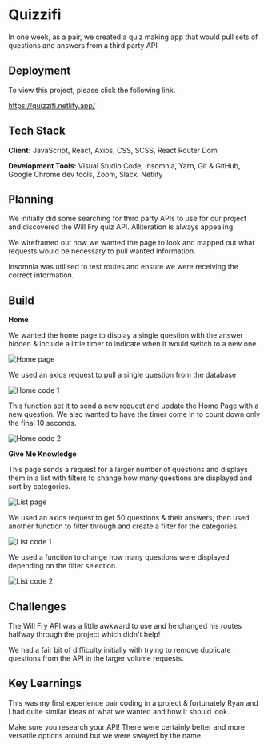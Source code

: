 
# Quizzifi

In one week, as a pair, we created a quiz making app that would pull sets of questions and answers from a third party API


## Deployment

To view this project, please click the following link.

https://quizzifi.netlify.app/
## Tech Stack

**Client:** JavaScript, React, Axios, CSS, SCSS, React Router Dom

**Development Tools:** Visual Studio Code, Insomnia, Yarn, Git & GitHub, Google Chrome dev tools, Zoom, Slack, Netlify
## Planning

We initially did some searching for third party APIs to use for our project and discovered the Will Fry quiz API. Alliteration is always appealing.

We wireframed out how we wanted the page to look and mapped out what requests would be necessary to pull wanted information.

Insomnia was utilised to test routes and ensure we were receiving the correct information.


## Build

**Home**

We wanted the home page to display a single question with the answer hidden & include a little timer to indicate when it would switch to a new one.

![Home page](https://i.postimg.cc/Vsn9bK6S/Screenshot-2022-04-11-at-23-13-36.png)

We used an axios request to pull a single question from the database

![Home code 1](https://i.postimg.cc/pXvfQKhs/Screenshot-2022-04-11-at-23-13-52.png)

This function set it to send a new request and update the Home Page with a new question. We also wanted to have the timer come in to count down only the final 10 seconds.

![Home code 2](https://i.postimg.cc/wjTDZHkJ/Screenshot-2022-04-11-at-23-14-03.png)

**Give Me Knowledge**

This page sends a request for a larger number of questions and displays them in a list with filters to change how many questions are displayed and sort by categories.

![List page](https://i.postimg.cc/9MVmgXdH/Screenshot-2022-04-11-at-23-20-09.png)

We used an axios request to get 50 questions & their answers, then used another function to filter through and create a filter for the categories.

![List code 1](https://i.postimg.cc/RFRMkrd6/Screenshot-2022-04-11-at-23-20-22.png)

We used a function to change how many questions were displayed depending on the filter selection.

![List code 2](https://i.postimg.cc/SRxyqZ1Z/Screenshot-2022-04-11-at-23-20-43.png)


## Challenges

The Will Fry API was a little awkward to use and he changed his routes halfway through the project which didn't help!

We had a fair bit of difficulty initially with trying to remove duplicate questions from the API in the larger volume requests.
## Key Learnings

This was my first experience pair coding in a project & fortunately Ryan and I had quite similar ideas of what we wanted and how it should look.

Make sure you research your API! There were certainly better and more versatile options around but we were swayed by the name.
